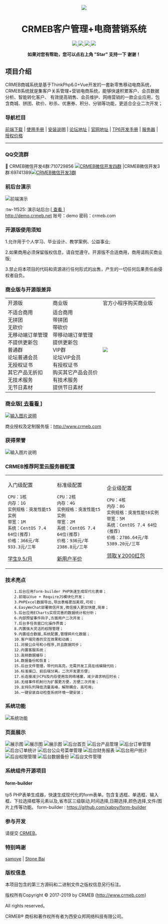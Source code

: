 <p align="center">
<img src="https://images.gitee.com/uploads/images/2018/1214/151026_2299df23_892944.gif" />
</p>
<h1 align="center"> CRMEB客户管理+电商营销系统</h1> 
<p align="center">
    <a href="http://www.crmeb.com">
        <img src="https://img.shields.io/badge/OfficialWebsite-CRMEB-yellow.svg" />
    </a>
<a href="http://www.crmeb.com">
        <img src="https://img.shields.io/badge/Licence-GPL3.0-green.svg?style=flat" />
    </a>
    <a href="http://www.crmeb.com">
        <img src="https://img.shields.io/badge/Edition-3.0-blue.svg" />
    </a>
     <a href="https://gitee.com/ZhongBangKeJi/CRMEB/repository/archive/master.zip">
        <img src="https://img.shields.io/badge/download-80m-red.svg" />
    </a>
    </p>
<p align="center">    
    <b>如果对您有帮助，您可以点右上角 "Star" 支持一下 谢谢！</b>
</p>

## 项目介绍
   CRMEB商城系统是基于ThinkPhp6.0+Vue开发的一套新零售移动电商系统，CRMEB系统就是集客户关系管理+营销电商系统，能够快速积累客户、会员数据分析、智能转化客户、
   有效提高销售、会员维护、网络营销的一款企业应用，包含商城、拼团、砍价、秒杀、优惠券、积分、分销等功能，更适合企业二次开发；

### 导航栏目

[前端下载](/readme/前端下载地址.md)
 | [使用手册](https://help.crmeb.net)
 | [安装说明](/readme/安装说明.md)
 | [论坛地址](http://bbs.crmeb.net)
 | [官网地址](https://www.crmeb.com)
 | [TP6开发手册](https://www.kancloud.cn/manual/thinkphp6_0/content)
 | [服务器](https://promotion.aliyun.com/ntms/yunparter/invite.html?userCode=dligum2z)
 | [授权价格](https://s.click.taobao.com/W7hVkLw)
- - -

### QQ交流群
 :checkered_flag: CRMEB微信开发4群:710729856 <a target="_blank" href="//shang.qq.com/wpa/qunwpa?idkey=1794ec6e9fd6ac21bd6519d459d4495e824553693ab0a98a9899e61d68a494d0"><img border="0" src="//pub.idqqimg.com/wpa/images/group.png" alt="CRMEB微信开发四群" title="CRMEB微信开发四群"></a>
|CRMEB微信开发3群:69741389<a target="_blank" href="//shang.qq.com/wpa/qunwpa?idkey=a8d2235bd79d65ea465e43ed81001d0641f875675ab80051118a43cfc468cbaa"><img border="0" src="//pub.idqqimg.com/wpa/images/group.png" alt="CRMEB微信开发3群" title="CRMEB微信开发3群"></a>
###  前后台演示
![前端演示](/readme/images/演示二维码.jpg)

 :tw-1f525: 演示站后台:[<a href='http://demo.crmeb.net' target="_blank"> 查看 </a>]       
<a href='http://demo.crmeb.net' target="_blank">http://demo.crmeb.net</a>
   账号：demo
   密码：crmeb.com
   
### 开源版使用须知
1.允许用于个人学习、毕业设计、教学案例、公益事业;

2.如果商用必须保留版权信息，请自觉遵守。开源版不合适商用，商用请购买商业版;

3.禁止将本项目的代码和资源进行任何形式的出售，产生的一切任何后果责任由侵权者自负。

### 商业版与开源版差异

<table>
<tr><td>开源版</td><td>商业版</td><td>官方小程序购买商业版</td></tr>
<tr>
<td>不适合商用<br>无拼团<br> 无砍价<br> 无移动端订单管理<br> 不提供更新包<br> 普通群<br> 论坛普通会员<br> 无授权证书<br> 其它产品无折扣<br> 无技术服务<br> 无节日素材</td>
<td>适合商用<br> 带拼团<br> 带砍价<br> 带移动端订单管理<br> 提供更新包<br> VIP群<br> 论坛VIP会员<br> 有授权证书<br> 购买其它产品会员价<br> 有技术服务<br> 提供节日素材</td>
<td><img src='/readme/images/官方小程序二维码.jpg'/></td>
</tr>
</table>



### 商业版[<a href='https://s.click.taobao.com/W7hVkLw' target="_blank"> 去看看 </a>]

[![输入图片说明](https://images.gitee.com/uploads/images/2019/0122/114739_a48f5bfd_892944.gif "tasheng jo(1).gif")](https://s.click.taobao.com/W7hVkLw)


商业授权及定制服务版：http://www.crmeb.com

### 获得荣誉
![输入图片说明](https://images.gitee.com/uploads/images/2019/0805/111208_eb4fe823_892944.jpeg "WechatIMG2434.jpeg")


### CRMEB推荐阿里云服务器配置

<table><tr><td> 

入门级配置
```
CPU：1核
内存：1G
实例规格：突发性能t5实例
带宽：1M
系统：CentOS 7.4 64位(推荐)
价格：366元/年 933.3元/三年
```
<a href="https://promotion.aliyun.com/ntms/yunparter/invite.html?userCode=dligum2z">学生9.5/月</a>
  </td>
<td>

标准级配置
```
CPU：2核
内存：4G
实例规格：突发性能t5实例
带宽：2M
系统：CentOS 7.4 64位(推荐)
价格：936元/年 2386.8元/三年
```
<a href="https://promotion.aliyun.com/ntms/yunparter/invite.html?userCode=dligum2z">新用户半价</a>

  </td>
  <td>

企业级配置
```
CPU：4核
内存：8G
实例规格：突发性能t6实例
带宽：5M
系统：CentOS 7.4 64位(推荐)
价格：2786.64元/年 5389.20元/三年
```
<a href="https://promotion.aliyun.com/ntms/yunparter/invite.html?userCode=dligum2z">领取￥2000红包</a>

  </td>
  </tr></table>



### 技术亮点
~~~
    1.后台应用form-builder PHP快速生成现代化表单；
    2.前端以Vue + RequireJS模块化开发；
    3.PHPExcel数据导出,导出表格更加美观,可视；
    4.EasyWeChat部署微信开发,微信接入更加快捷,简单；
    5.后台应用ECharts实现完善的数据统计和分析；
    6.内部预留事件钩子,方面用户二次开发；
    7.后台多任务窗口化操作界面；
    8.内置强大灵活的权限管理；
    9.内置组合数据,系统配置,管理碎片化数据；
    10.客户端完善的交互效果和动画；
    11.对接公众号和小程序,并且数据同步；
    12.内置客服系统；
    13.高频数据缓存；
    14.数据备份和恢复；
    15.后台文件管理，带代码高亮，无需开发工具在线编辑代码；
    16.标准接口、前后端分离，二次开发更方便;
    17.长连接减少CPU及内存使用及网络堵塞，减少请求响应时长；
    18.无缝事件机制行为扩展更方便，方便二次开发；
    19.支持队列降低流量高峰，解除耦合，高可用;
    16.一键安装自动检查系统环境一键安装；
~~~
### 系统功能
![系统功能](/readme/images/系统功能.jpg)

### 页面展示
![展示图](/readme/images/展示图_01.jpg "展示图.png")
![展示图](/readme/images/展示图_02.jpg "展示图.png")
![展示图](/readme/images/展示图_03.jpg "展示图.png")
![后台首页](/readme/images/后台首页.png "后台首页.png")
![后台产品管理](/readme/images/后台产品管理.png "后台产品管理.png")
![后台订单管理](/readme/images/后台订单管理.png "后台订单管理.png")
![后台订单统计](/readme/images/后台订单统计.png "后台订单统计.png")
![后台公众号菜单管理](/readme/images/后台公众号菜单管理.png "后台公众号菜单管理.png")
![后台财务报表](/readme/images/后台财务报表.png "后台财务报表.png")
![后台用户统计](/readme/images/后台用户统计.png "后台用户统计.png")
![后台权限管理](/readme/images/后台权限管理.png "后台权限管理.png")
![后台数据备份](/readme/images/后台数据备份.png "后台数据备份.png")
![后台文件管理](/readme/images/后台文件管理.png "后台文件管理.png")

###  系统组件开源项目

#### form-builder

tp5 PHP表单生成器，快速生成现代化的form表单。包含复选框、单选框、输入框、下拉选择框等元素以及,省市区三级联动,时间选择,日期选择,颜色选择,文件/图片上传等功能。
form-builder : https://github.com/xaboy/form-builder

### 参与开发

请提交 [CRMEB](https://gitee.com/ZhongBangKeJi/CRMEB/pulls)。

### 特别鸣谢
[samoye](https://gitee.com/yizhisamoye)
 | [Stone Bai](https://gitee.com/bys1123)

### 版权信息

本项目包含的第三方源码和二进制文件之版权信息另行标注。

版权所有Copyright © 2017-2019 by CRMEB (http://www.crmeb.com)

All rights reserved。

CRMEB® 商标和著作权所有者为西安众邦网络科技有限公司。
